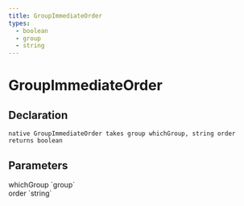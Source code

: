 ```yaml
---
title: GroupImmediateOrder
types:
  - boolean
  - group
  - string
---
```


# GroupImmediateOrder

## Declaration

```
native GroupImmediateOrder takes group whichGroup, string order returns boolean
```

## Parameters
<dl>
  <dt>whichGroup `group`</dt>
  <dd></dd>

  <dt>order `string`</dt>
  <dd></dd>
</dl>